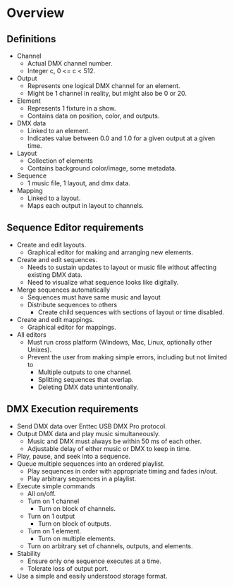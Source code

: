# Overview

## Definitions

- Channel
  - Actual DMX channel number.
  - Integer c, 0 <= c < 512.
- Output
  - Represents one logical DMX channel for an element.
  - Might be 1 channel in reality, but might also be 0 or 20.
- Element
  - Represents 1 fixture in a show.
  - Contains data on position, color, and outputs.
- DMX data
  - Linked to an element.
  - Indicates value between 0.0 and 1.0 for a given output at a given time.
- Layout
  - Collection of elements
  - Contains background color/image, some metadata.
- Sequence
  - 1 music file, 1 layout, and dmx data.
- Mapping
  - Linked to a layout.
  - Maps each output in layout to channels.


## Sequence Editor requirements

- Create and edit layouts.
  - Graphical editor for making and arranging new elements.
- Create and edit sequences.
  - Needs to sustain updates to layout or music file without affecting
    existing DMX data.
  - Need to visualize what sequence looks like digitally.
- Merge sequences automatically
  - Sequences must have same music and layout
  - Distribute sequences to others
    - Create child sequences with sections of layout or time disabled.
- Create and edit mappings.
  - Graphical editor for mappings.
- All editors
  - Must run cross platform (Windows, Mac, Linux, optionally other Unixes).
  - Prevent the user from making simple errors, including but not limited to
    - Multiple outputs to one channel.
    - Splitting sequences that overlap.
    - Deleting DMX data unintentionally.


## DMX Execution requirements

- Send DMX data over Enttec USB DMX Pro protocol.
- Output DMX data and play music simultaneously.
  - Music and DMX must always be within 50 ms of each other.
  - Adjustable delay of either music or DMX to keep in time.
- Play, pause, and seek into a sequence.
- Queue multiple sequences into an ordered playlist.
  - Play sequences in order with appropriate timing and fades in/out.
  - Play arbitrary sequences in a playlist.
- Execute simple commands
  - All on/off.
  - Turn on 1 channel
    - Turn on block of channels.
  - Turn on 1 output
    - Turn on block of outputs.
  - Turn on 1 element.
    - Turn on multiple elements.
  - Turn on arbitrary set of channels, outputs, and elements.
- Stability
  - Ensure only one sequence executes at a time.
  - Tolerate loss of output port.
- Use a simple and easily understood storage format.
